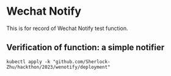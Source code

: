 # Wechat Notify

This is for record of Wechat Notify test function.

## Verification of function: a simple notifier

`kubectl apply -k "github.com/Sherlock-Zhu/hackthon/2023/wenotify/deployment"`
